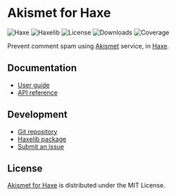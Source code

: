 # Akismet for Haxe
![Haxe](https://badgen.net/badge/haxe/%3E%3D4.2.0/green) ![Haxelib](https://badgen.net/haxelib/v/akismet) ![License](https://badgen.net/haxelib/license/akismet) ![Downloads](https://badgen.net/haxelib/d/akismet) ![Coverage](https://badgen.net/coveralls/c/github/cedx/akismet.hx)

Prevent comment spam using [Akismet](https://akismet.com) service, in [Haxe](https://haxe.org).

## Documentation
- [User guide](https://github.com/cedx/akismet.hx/wiki)
- [API reference](https://cedx.github.io/akismet.hx)

## Development
- [Git repository](https://github.com/cedx/akismet.hx)
- [Haxelib package](https://lib.haxe.org/p/akismet)
- [Submit an issue](https://github.com/cedx/akismet.hx/issues)

## License
[Akismet for Haxe](https://github.com/cedx/akismet.hx) is distributed under the MIT License.
